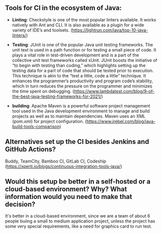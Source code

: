## Tools for CI in the ecosystem of Java:

- **Linting**: Checkstyle is one of the most popular linters available. It works natively with Ant and CLI. It is also available as a plugin for a wide variety of IDE’s and toolsets. (https://lightrun.com/java/top-10-java-linters/)

- **Testing**: JUnit is one of the popular Java unit testing frameworks. The unit test is used in a path function or for testing a small piece of code. It plays a vital role in test-driven development and is a part of the collective unit test frameworks called xUnit. JUnit boosts the initiative of “to begin with testing than coding,” which highlights setting up the testing data for a part of code that should be tested prior to execution. This technique is akin to the “test a little, code a little” technique. It enhances the programmer’s productivity and program code’s stability, which in turn reduces the pressure on the programmer and minimizes the time spent on debugging. (https://www.lambdatest.com/blog/9-of-the-best-java-testing-frameworks-for-2021/)

- **building**: Apache Maven is a powerful software project management tool used in the Java development environment to manage and build projects as well as to maintain dependencies. Maven uses an XML (pom.xml) for project configuration. (https://www.jrebel.com/blog/java-build-tools-comparison)

## Alternatives set up the CI besides Jenkins and GitHub Actions?

Buddy, TeamCity, Bamboo CI, GitLab CI, Codeship (https://xperti.io/blogs/continuous-integration-tools-java/)

## Would this setup be better in a self-hosted or a cloud-based environment? Why? What information would you need to make that decision?

It's better in a cloud-based environment, since we are a team of about 6 people buiing a small to medium application project, unless the project has some very special requirements, like a need for graphics card to run test.
